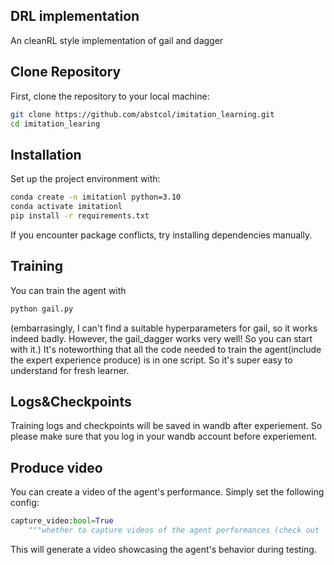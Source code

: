 ## DRL implementation
An cleanRL style implementation of gail and dagger


## Clone Repository 
First, clone the repository to your local machine: 
```bash 
git clone https://github.com/abstcol/imitation_learning.git
cd imitation_learing
```


## Installation
Set up the project environment with:

```bash
conda create -n imitationl python=3.10  
conda activate imitationl 
pip install -r requirements.txt
```
If you encounter package conflicts, try installing dependencies manually.


## Training
You can train the agent with 
```bash
python gail.py
```
(embarrasingly, I can't find a suitable hyperparameters for gail, so it works indeed badly. However, the gail_dagger works very well! So you can start with it.)
It's noteworthing that all the code needed to train the agent(include the expert experience produce) is in one script. So it's super easy to understand for fresh learner.

## Logs&Checkpoints

Training logs and checkpoints will be saved in wandb after experiement.
So please make sure that you log in your wandb account before experiement.

##  Produce video
You can create a video of the agent's performance. Simply set the following config:
```python
capture_video:bool=True
    """whether to capture videos of the agent performances (check out 'videos' folder)"""
```
This will generate a video showcasing the agent's behavior during testing. 
<!--stackedit_data:
eyJoaXN0b3J5IjpbLTEzNzgwNTQ0NzldfQ==
-->